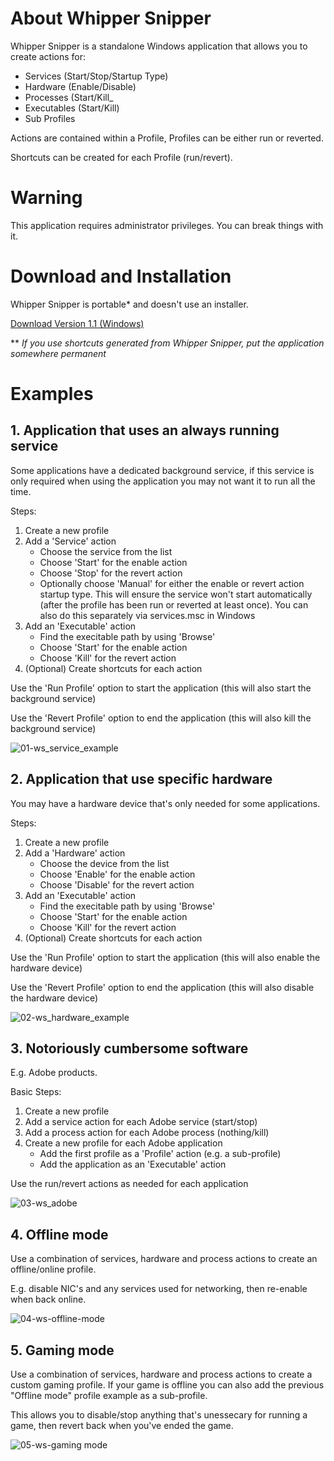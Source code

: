 # About Whipper Snipper

Whipper Snipper is a standalone Windows application that allows you to create actions for:

- Services (Start/Stop/Startup Type)
- Hardware (Enable/Disable)
- Processes (Start/Kill_
- Executables (Start/Kill)
- Sub Profiles

Actions are contained within a Profile, Profiles can be either run or reverted.

Shortcuts can be created for each Profile (run/revert).

# Warning

This application requires administrator privileges. You can break things with it.

# Download and Installation

Whipper Snipper is portable* and doesn't use an installer.

[Download Version 1.1 (Windows)](https://github.com/worker109/Whipper-Snipper/releases/download/1.1/WhipperSnipper.exe)

** *If you use shortcuts generated from Whipper Snipper, put the application somewhere permanent*

# Examples

## 1. Application that uses an always running service

Some applications have a dedicated background service, if this service is only required when using the application you may not want it to run all the time.

Steps:

1. Create a new profile
2. Add a 'Service' action
   - Choose the service from the list
   - Choose 'Start' for the enable action
   - Choose 'Stop' for the revert action
   - Optionally choose 'Manual' for either the enable or revert action startup type. This will ensure the service won't start automatically (after the profile has been run or reverted at least once). You can also do this separately via services.msc in Windows
3. Add an 'Executable' action
   - Find the execitable path by using 'Browse'
   - Choose 'Start' for the enable action
   - Choose 'Kill' for the revert action
4. (Optional) Create shortcuts for each action

Use the 'Run Profile' option to start the application (this will also start the background service)

Use the 'Revert Profile' option to end the application (this will also kill the background service)

![01-ws_service_example](https://user-images.githubusercontent.com/77418705/126892419-27be543c-e204-4a6f-863c-3fe5758a2e6b.png)

## 2. Application that use specific hardware

You may have a hardware device that's only needed for some applications.

Steps:

1. Create a new profile
2. Add a 'Hardware' action
   - Choose the device from the list
   - Choose 'Enable' for the enable action
   - Choose 'Disable' for the revert action
3. Add an 'Executable' action
   - Find the execitable path by using 'Browse'
   - Choose 'Start' for the enable action
   - Choose 'Kill' for the revert action
4. (Optional) Create shortcuts for each action

Use the 'Run Profile' option to start the application (this will also enable the hardware device)

Use the 'Revert Profile' option to end the application (this will also disable the hardware device)

![02-ws_hardware_example](https://user-images.githubusercontent.com/77418705/126892456-b6407c13-1348-4756-b523-c10124284232.png)

## 3. Notoriously cumbersome software

E.g. Adobe products.

Basic Steps:

1. Create a new profile
2. Add a service action for each Adobe service (start/stop)
3. Add a process action for each Adobe process (nothing/kill)
4. Create a new profile for each Adobe application
   - Add the first profile as a 'Profile' action (e.g. a sub-profile)
   - Add the application as an 'Executable' action

Use the run/revert actions as needed for each application

![03-ws_adobe](https://user-images.githubusercontent.com/77418705/126892422-274e4e22-b6c0-4844-8330-6143b7ae9733.png)

## 4. Offline mode

Use a combination of services, hardware and process actions to create an offline/online profile.

E.g. disable NIC's and any services used for networking, then re-enable when back online.

![04-ws-offline-mode](https://user-images.githubusercontent.com/77418705/126892423-12b0feac-b306-4065-a88e-ec046936ff3a.png)

## 5. Gaming mode

Use a combination of services, hardware and process actions to create a custom gaming profile. If your game is offline you can also add the previous "Offline mode" profile example as a sub-profile.

This allows you to disable/stop anything that's unessecary for running a game, then revert back when you've ended the game. 

![05-ws-gaming mode](https://user-images.githubusercontent.com/77418705/126892426-dadfec09-6a1b-4b8f-92e0-35c59cbdf6dc.png)




